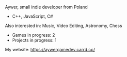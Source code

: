 Aywer, small indie developer from Poland
- C++, JavaScript, C#

Also interested in: Music, Video Editing, Astronomy, Chess

- Games in progress: 2
- Projects in progress: 1

My website: https://aywergamedev.carrd.co/
